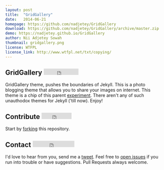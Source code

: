```yaml
---
layout: post
title:  "GridGallery"
date:   2014-06-21
homepage: https://github.com/nadjetey/GridGallery
download: https://github.com/nadjetey/GridGallery/archive/master.zip
demo: https://nadjetey.github.io/GridGallery
author: Nii Adjetey Sowah
thumbnail: gridgallery.png
license: WTFPL
license_link: http://www.wtfpl.net/txt/copying/
---
```


## GridGallery <iframe src="http://ghbtns.com/github-btn.html?user=nadjetey&repo=GridGallery&type=watch&count=true" allowtransparency="true" frameborder="0" scrolling="0" width="110" height="20"></iframe>
GridGallery theme, pushes the boundaries of Jekyll. This is a photo blogging theme that allows you to share your images on internet. This theme is a chip of this parent [experiment](https://github.com/codrops/GridGallery). 
There aren't any of such unauthodox themes for Jekyll ('till now). Enjoy!

## Contribute <iframe src="http://ghbtns.com/github-btn.html?user=nadjetey&repo=GridGallery&type=fork&count=true" allowtransparency="true" frameborder="0" scrolling="0" width="95" height="20"></iframe>
Start by [forking](https://github.com/nadjetey/GridGallery/fork) this repository.

## Contact <iframe src="http://ghbtns.com/github-btn.html?user=nadjetey&type=follow" allowtransparency="true" frameborder="0" scrolling="0" width="132" height="20"></iframe>
I'd love to hear from you, send me a [tweet](https://twitter.com/_nadjetey). 
Feel free to [open issues](https://github.com/nadjetey/GridGallery/issues/new) if you run into trouble or have suggestions.
Pull Requests always welcome.